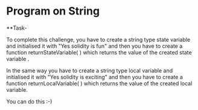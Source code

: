 # Program on String

\*\*Task-

To complete this challenge, you have to create a string type state variable and initialised it with "Yes solidity is fun" and then you have to create a function returnStateVariable( ) which returns the value of the created state variable .

In the same way you have to create a string type local variable and initialised it with "Yes solidity is exciting" and then you have to create a function returnLocalVariable( ) which returns the value of the created local variable.

You can do this :-)
